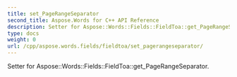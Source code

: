 ```yaml
---
title: set_PageRangeSeparator
second_title: Aspose.Words for C++ API Reference
description: Setter for Aspose::Words::Fields::FieldToa::get_PageRangeSeparator. 
type: docs
weight: 0
url: /cpp/aspose.words.fields/fieldtoa/set_pagerangeseparator/
---
```


Setter for Aspose::Words::Fields::FieldToa::get_PageRangeSeparator. 

